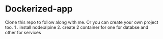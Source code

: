 # Dockerized-app
Clone this repo to follow along with me. Or you can create your own project too.
 1 . install node:alpine
 2. create 2 container for one for databse and other for services
